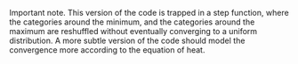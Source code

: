 Important note. This version of the code is trapped in a step function, where the categories around the minimum, and the categories around the maximum are reshuffled without eventually converging to a uniform distribution. A more subtle version of the code should model the convergence more according to the equation of heat.
